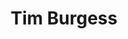 ---
title: "Tim Burgess"
summary: "Singer of . Previously worked for ICI chemical works in Northwich as a delivery driver using his push bike."
image: "tim-burgess.jpg"
apple_music_artist_url: "None"
---